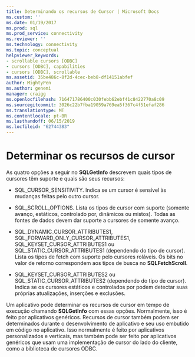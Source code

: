 ```yaml
---
title: Determinando os recursos de Cursor | Microsoft Docs
ms.custom: ''
ms.date: 01/19/2017
ms.prod: sql
ms.prod_service: connectivity
ms.reviewer: ''
ms.technology: connectivity
ms.topic: conceptual
helpviewer_keywords:
- scrollable cursors [ODBC]
- cursors [ODBC], capabilities
- cursors [ODBC], scrollable
ms.assetid: 35be486c-8f2d-4cec-beb8-df14151abfef
author: MightyPen
ms.author: genemi
manager: craigg
ms.openlocfilehash: 716471786400c030febb62ebf41c8422770a8c09
ms.sourcegitcommit: 3026c22b7fba19059a769ea5f367c4f51efaf286
ms.translationtype: MT
ms.contentlocale: pt-BR
ms.lasthandoff: 06/15/2019
ms.locfileid: "62744383"
---
```

# <a name="determining-cursor-capabilities"></a>Determinar os recursos de cursor
As quatro opções a seguir no **SQLGetInfo** descrevem quais tipos de cursores têm suporte e quais são seus recursos:  
  
-   SQL_CURSOR_SENSITIVITY. Indica se um cursor é sensível às mudanças feitas pelo outro cursor.  
  
-   SQL_SCROLL_OPTIONS. Lista os tipos de cursor com suporte (somente avanço, estáticos, controlado por, dinâmicos ou mistos). Todas as fontes de dados devem dar suporte a cursores de somente avanço.  
  
-   SQL_DYNAMIC_CURSOR_ATTRIBUTES1, SQL_FORWARD_ONLY_CURSOR_ATTRIBUTES1, SQL_KEYSET_CURSOR_ATTRIBUTES1 ou SQL_STATIC_CURSOR_ATTRIBUTES1 (dependendo do tipo de cursor). Lista os tipos de fetch com suporte pelo cursores roláveis. Os bits no valor de retorno correspondem aos tipos de busca no **SQLFetchScroll**.  
  
-   SQL_KEYSET_CURSOR_ATTRIBUTES2 ou SQL_STATIC_CURSOR_ATTRIBUTES2 (dependendo do tipo de cursor). Indica se os cursores estáticos e controlados por podem detectar suas próprias atualizações, inserções e exclusões.  
  
 Um aplicativo pode determinar os recursos de cursor em tempo de execução chamando **SQLGetInfo** com essas opções. Normalmente, isso é feito por aplicativos genéricos. Recursos de cursor também podem ser determinados durante o desenvolvimento de aplicativo e seu uso embutido em código no aplicativo. Isso normalmente é feito por aplicativos personalizados e verticais, mas também pode ser feito por aplicativos genéricos que usam uma implementação de cursor do lado do cliente, como a biblioteca de cursores ODBC.
